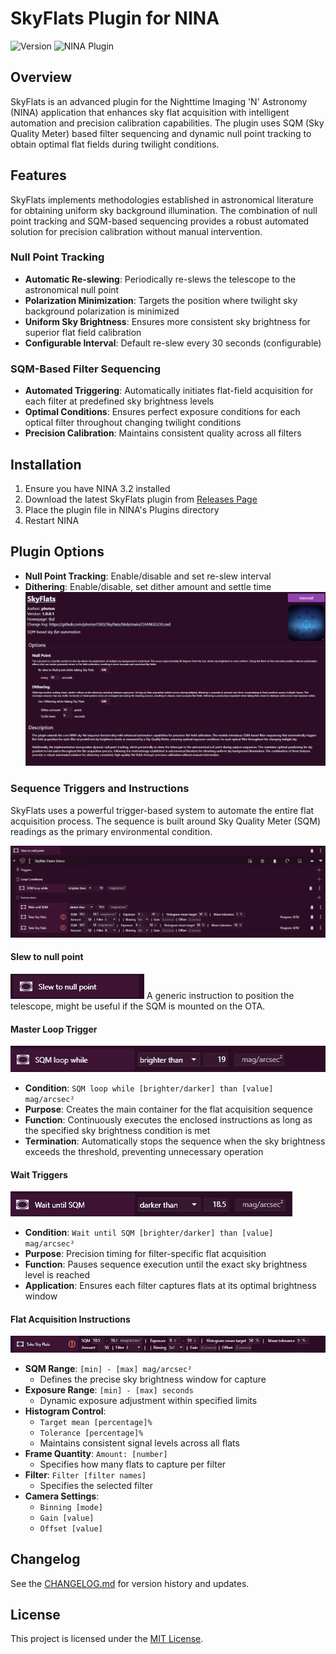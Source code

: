 ﻿# SkyFlats Plugin for NINA

![Version](https://img.shields.io/badge/version-1.0.0.1-blue.svg)
![NINA Plugin](https://img.shields.io/badge/NINA-Plugin-green.svg)

## Overview

SkyFlats is an advanced plugin for the Nighttime Imaging 'N' Astronomy (NINA) application that enhances sky flat acquisition with intelligent automation and precision calibration capabilities. The plugin uses SQM (Sky Quality Meter) based filter sequencing and dynamic null point tracking to obtain optimal flat fields during twilight conditions.

## Features

SkyFlats implements methodologies established in astronomical literature for obtaining uniform sky background illumination. The combination of null point tracking and SQM-based sequencing provides a robust automated solution for precision calibration without manual intervention.



###  Null Point Tracking
- **Automatic Re-slewing**: Periodically re-slews the telescope to the astronomical null point
- **Polarization Minimization**: Targets the position where twilight sky background polarization is minimized
- **Uniform Sky Brightness**: Ensures more consistent sky brightness for superior flat field calibration
- **Configurable Interval**: Default re-slew every 30 seconds (configurable)



### SQM-Based Filter Sequencing
- **Automated Triggering**: Automatically initiates flat-field acquisition for each filter at predefined sky brightness levels
- **Optimal Conditions**: Ensures perfect exposure conditions for each optical filter throughout changing twilight conditions
- **Precision Calibration**: Maintains consistent quality across all filters


## Installation

1. Ensure you have NINA 3.2 installed 
2. Download the latest SkyFlats plugin from [Releases Page](https://github.com/photon1503/SkyFlats/releases)
3. Place the plugin file in NINA's Plugins directory
4. Restart NINA 


## Plugin Options

- **Null Point Tracking**: Enable/disable and set re-slew interval
- **Dithering**: Enable/disable, set dither amount and settle time
![alt text](image.png)


### Sequence Triggers and Instructions 

SkyFlats uses a powerful trigger-based system to automate the entire flat acquisition process. The sequence is built around Sky Quality Meter (SQM) readings as the primary environmental condition.

![alt text](image-1.png)

#### Slew to null point
![alt text](image-5.png)
A generic instruction to position the telescope, might be useful if the SQM is mounted on the OTA.

#### Master Loop Trigger
![alt text](image-2.png)
- **Condition**: `SQM loop while [brighter/darker] than [value] mag/arcsec²`
- **Purpose**: Creates the main container for the flat acquisition sequence
- **Function**: Continuously executes the enclosed instructions as long as the specified sky brightness condition is met
- **Termination**: Automatically stops the sequence when the sky brightness exceeds the threshold, preventing unnecessary operation

#### Wait Triggers
![alt text](image-3.png)
- **Condition**: `Wait until SQM [brighter/darker] than [value] mag/arcsec²`
- **Purpose**: Precision timing for filter-specific flat acquisition
- **Function**: Pauses sequence execution until the exact sky brightness level is reached
- **Application**: Ensures each filter captures flats at its optimal brightness window

#### Flat Acquisition Instructions
![alt text](image-4.png)
- **SQM Range**: `[min] - [max] mag/arcsec²`
  - Defines the precise sky brightness window for capture
- **Exposure Range**: `[min] - [max] seconds`
  - Dynamic exposure adjustment within specified limits
- **Histogram Control**: 
  - `Target mean [percentage]%`
  - `Tolerance [percentage]%`
  - Maintains consistent signal levels across all flats
- **Frame Quantity**: `Amount: [number]`
  - Specifies how many flats to capture per filter
- **Filter**: `Filter [filter names]`
  - Specifies the selected filter
- **Camera Settings**: 
  - `Binning [mode]`
  - `Gain [value]`
  - `Offset [value]`
  





## Changelog

See the [CHANGELOG.md](https://github.com/photon1503/SkyFlats/blob/main/CHANGELOG.md) for version history and updates.

## License

This project is licensed under the [MIT License](LICENSE).
